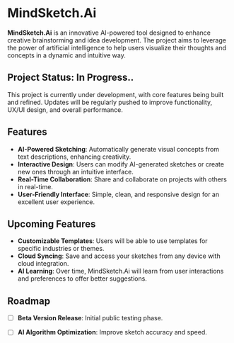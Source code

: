 

# MindSketch.Ai

**MindSketch.Ai** is an innovative AI-powered tool designed to enhance creative brainstorming and idea development. The project aims to leverage the power of artificial intelligence to help users visualize their thoughts and concepts in a dynamic and intuitive way.

## Project Status: In Progress..

This project is currently under development, with core features being built and refined. Updates will be regularly pushed to improve functionality, UX/UI design, and overall performance.

## Features

- **AI-Powered Sketching**: Automatically generate visual concepts from text descriptions, enhancing creativity.
- **Interactive Design**: Users can modify AI-generated sketches or create new ones through an intuitive interface.
- **Real-Time Collaboration**: Share and collaborate on projects with others in real-time.
- **User-Friendly Interface**: Simple, clean, and responsive design for an excellent user experience.

## Upcoming Features

- **Customizable Templates**: Users will be able to use templates for specific industries or themes.
- **Cloud Syncing**: Save and access your sketches from any device with cloud integration.
- **AI Learning**: Over time, MindSketch.Ai will learn from user interactions and preferences to offer better suggestions.

## Roadmap

- [ ] **Beta Version Release**: Initial public testing phase.
- [ ] **AI Algorithm Optimization**: Improve sketch accuracy and speed.

